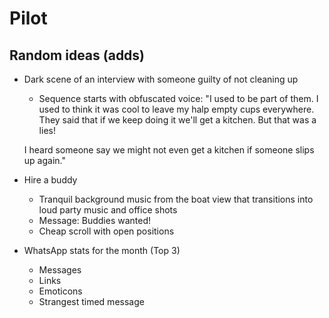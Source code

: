 # Pilot 

## Random ideas (adds)
- Dark scene of an interview with someone guilty of not cleaning up 
  - Sequence starts with obfuscated voice: "I used to be part of them. I used to think it was cool to leave my halp empty cups everywhere. They said that if we keep doing it we'll get a kitchen. But that was a lies!

  I heard someone say we might not even get a kitchen if someone slips up again."

- Hire a buddy
  - Tranquil background music from the boat view that transitions into loud party music and office shots
  - Message: Buddies wanted!
  - Cheap scroll with open positions

- WhatsApp stats for the month (Top 3)
  - Messages
  - Links
  - Emoticons
  - Strangest timed message

